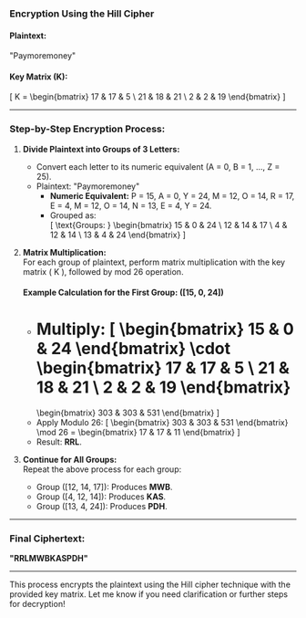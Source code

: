 ### **Encryption Using the Hill Cipher**

#### **Plaintext:**  
"Paymoremoney"  

#### **Key Matrix (K):**
\[
K = 
\begin{bmatrix}
17 & 17 & 5 \\
21 & 18 & 21 \\
2 & 2 & 19
\end{bmatrix}
\]

---

### **Step-by-Step Encryption Process:**

1. **Divide Plaintext into Groups of 3 Letters:**  
   - Convert each letter to its numeric equivalent (A = 0, B = 1, ..., Z = 25).  
   - Plaintext: "Paymoremoney"  
     - **Numeric Equivalent:** P = 15, A = 0, Y = 24, M = 12, O = 14, R = 17, E = 4, M = 12, O = 14, N = 13, E = 4, Y = 24.  
     - Grouped as:  
       \[
       \text{Groups: } 
       \begin{bmatrix}
       15 & 0 & 24 \\
       12 & 14 & 17 \\
       4 & 12 & 14 \\
       13 & 4 & 24
       \end{bmatrix}
       \]

2. **Matrix Multiplication:**  
   For each group of plaintext, perform matrix multiplication with the key matrix \( K \), followed by mod 26 operation.

   #### Example Calculation for the First Group: \([15, 0, 24]\)
   - Multiply:
     \[
     \begin{bmatrix}
     15 & 0 & 24
     \end{bmatrix}
     \cdot
     \begin{bmatrix}
     17 & 17 & 5 \\
     21 & 18 & 21 \\
     2 & 2 & 19
     \end{bmatrix}
     =
     \begin{bmatrix}
     303 & 303 & 531
     \end{bmatrix}
     \]
   - Apply Modulo 26:
     \[
     \begin{bmatrix}
     303 & 303 & 531
     \end{bmatrix}
     \mod 26 =
     \begin{bmatrix}
     17 & 17 & 11
     \end{bmatrix}
     \]
   - Result: **RRL**.

3. **Continue for All Groups:**  
   Repeat the above process for each group:
   - Group \([12, 14, 17]\): Produces **MWB**.  
   - Group \([4, 12, 14]\): Produces **KAS**.  
   - Group \([13, 4, 24]\): Produces **PDH**.

---

### **Final Ciphertext:**  
**"RRLMWBKASPDH"**

---

This process encrypts the plaintext using the Hill cipher technique with the provided key matrix. Let me know if you need clarification or further steps for decryption!
